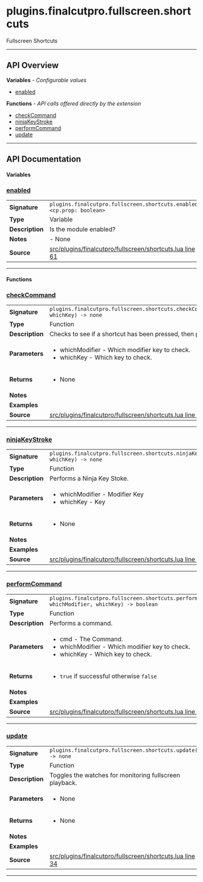 # plugins.finalcutpro.fullscreen.shortcuts

Fullscreen Shortcuts

---

## API Overview
**Variables** - _Configurable values_
 * [enabled](#enabled)

**Functions** - _API calls offered directly by the extension_
 * [checkCommand](#checkcommand)
 * [ninjaKeyStroke](#ninjakeystroke)
 * [performCommand](#performcommand)
 * [update](#update)


---

## API Documentation

#### Variables


### [enabled](#enabled)

|                                             |                                                                                     |
| --------------------------------------------|-------------------------------------------------------------------------------------|
| **Signature**                               | `plugins.finalcutpro.fullscreen.shortcuts.enabled <cp.prop: boolean>`                                                                    |
| **Type**                                    | Variable                                                                     |
| **Description**                             | Is the module enabled?                                                                     |
| **Notes**                                   | - None |
| **Source**                                  | [src/plugins/finalcutpro/fullscreen/shortcuts.lua line 61](https://github.com/CommandPost/CommandPost/blob/develop/src/plugins/finalcutpro/fullscreen/shortcuts.lua#L61) |

---

#### Functions


### [checkCommand](#checkcommand)

|                                             |                                                                                     |
| --------------------------------------------|-------------------------------------------------------------------------------------|
| **Signature**                               | `plugins.finalcutpro.fullscreen.shortcuts.checkCommand(whichModifier, whichKey) -> none`                                                                    |
| **Type**                                    | Function                                                                     |
| **Description**                             | Checks to see if a shortcut has been pressed, then processes.                                                                     |
| **Parameters**                              | <ul><li>whichModifier - Which modifier key to check.</li><li>whichKey - Which key to check.</li></ul> |
| **Returns**                                 | <ul><li>None</li></ul>          |
| **Notes**                                   | <ul></ul> |
| **Examples**                                | <ul></ul> |
| **Source**                                  | [src/plugins/finalcutpro/fullscreen/shortcuts.lua line 156](https://github.com/CommandPost/CommandPost/blob/develop/src/plugins/finalcutpro/fullscreen/shortcuts.lua#L156) |

---


### [ninjaKeyStroke](#ninjakeystroke)

|                                             |                                                                                     |
| --------------------------------------------|-------------------------------------------------------------------------------------|
| **Signature**                               | `plugins.finalcutpro.fullscreen.shortcuts.ninjaKeyStroke(whichModifier, whichKey) -> none`                                                                    |
| **Type**                                    | Function                                                                     |
| **Description**                             | Performs a Ninja Key Stoke.                                                                     |
| **Parameters**                              | <ul><li>whichModifier - Modifier Key</li><li>whichKey - Key</li></ul> |
| **Returns**                                 | <ul><li>None</li></ul>          |
| **Notes**                                   | <ul></ul> |
| **Examples**                                | <ul></ul> |
| **Source**                                  | [src/plugins/finalcutpro/fullscreen/shortcuts.lua line 105](https://github.com/CommandPost/CommandPost/blob/develop/src/plugins/finalcutpro/fullscreen/shortcuts.lua#L105) |

---


### [performCommand](#performcommand)

|                                             |                                                                                     |
| --------------------------------------------|-------------------------------------------------------------------------------------|
| **Signature**                               | `plugins.finalcutpro.fullscreen.shortcuts.performCommand(cmd, whichModifier, whichKey) -> boolean`                                                                    |
| **Type**                                    | Function                                                                     |
| **Description**                             | Performs a command.                                                                     |
| **Parameters**                              | <ul><li>cmd - The Command.</li><li>whichModifier - Which modifier key to check.</li><li>whichKey - Which key to check.</li></ul> |
| **Returns**                                 | <ul><li>`true` if successful otherwise `false`</li></ul>          |
| **Notes**                                   | <ul></ul> |
| **Examples**                                | <ul></ul> |
| **Source**                                  | [src/plugins/finalcutpro/fullscreen/shortcuts.lua line 132](https://github.com/CommandPost/CommandPost/blob/develop/src/plugins/finalcutpro/fullscreen/shortcuts.lua#L132) |

---


### [update](#update)

|                                             |                                                                                     |
| --------------------------------------------|-------------------------------------------------------------------------------------|
| **Signature**                               | `plugins.finalcutpro.fullscreen.shortcuts.update() -> none`                                                                    |
| **Type**                                    | Function                                                                     |
| **Description**                             | Toggles the watches for monitoring fullscreen playback.                                                                     |
| **Parameters**                              | <ul><li>None</li></ul> |
| **Returns**                                 | <ul><li>None</li></ul>          |
| **Notes**                                   | <ul></ul> |
| **Examples**                                | <ul></ul> |
| **Source**                                  | [src/plugins/finalcutpro/fullscreen/shortcuts.lua line 34](https://github.com/CommandPost/CommandPost/blob/develop/src/plugins/finalcutpro/fullscreen/shortcuts.lua#L34) |

---

